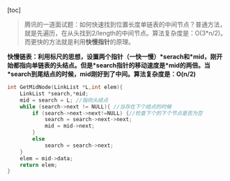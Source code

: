 [toc]

> 腾讯的一道面试题：如何快速找到位置长度单链表的中间节点？普通方法，就是先遍历，在从头找到2/length的中间节点。算法复杂度是：O(3*n/2)。而更快的方法就是利用**快慢指针**的原理。

**快慢链表：利用标尺的思想，设置两个指针（一快一慢）\*serach和\*mid，刚开始都指向单链表的头结点。但是\*search指针的移动速度是\*mid的两倍。当\*search到尾结点的时候，mid刚好到了中间。算法复杂度是：O(n/2)**

```c
int GetMidNode(LinkList *L,int elem){
	LinkList *search,*mid;
	mid = search = L; //指向头结点
	while (search->next != NULL){ //当存在下个结点的时候 
		if (search->next->next!=NULL) {//检查下个的下个节点是否为空 
			search = search->next->next;
			mid = mid->next;
		} 
		else
			search = search->next;
	}
	elem = mid->data;
	return elem;
} 
```